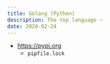 ```yaml
---
title: Golang (Python)
description: The top language ~
date: 2020-02-24
---
```


* https://pypi.org
  - `pipfile.lock`
